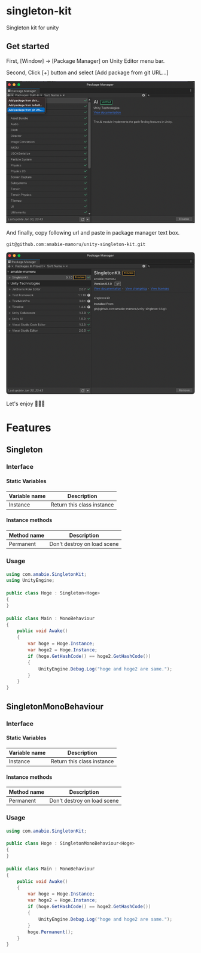 # singleton-kit

Singleton kit for unity

## Get started

First, [Window] -> [Package Manager] on Unity Editor menu bar.

Second, Click [+] button and select [Add package from git URL...]

![](./Documentation~/images/add-package-from-git-url.png)

And finally, copy following url and paste in package manager text box.

```
git@github.com:amabie-mamoru/unity-singleton-kit.git
```

![](./Documentation~/images/imported-this-module.png)

Let's enjoy 🧜🏼‍♂️

# Features

## Singleton

### Interface

#### Static Variables

Variable name | Description
--- | ---
Instance | Return this class instance

#### Instance methods

Method name | Description
--- | ---
Permanent | Don't destroy on load scene

### Usage

```cs
using com.amabie.SingletonKit;
using UnityEngine;

public class Hoge : Singleton<Hoge>
{
}

public class Main : MonoBehaviour
{
    public void Awake()
    {
        var hoge = Hoge.Instance;
        var hoge2 = Hoge.Instance;
        if (hoge.GetHashCode() == hoge2.GetHashCode())
        {
            UnityEngine.Debug.Log("hoge and hoge2 are same.");
        }
    }
}
```

## SingletonMonoBehaviour

### Interface

#### Static Variables

Variable name | Description
--- | ---
Instance | Return this class instance

#### Instance methods

Method name | Description
--- | ---
Permanent | Don't destroy on load scene

### Usage

```cs
using com.amabie.SingletonKit;

public class Hoge : SingletonMonoBehaviour<Hoge>
{
}

public class Main : MonoBehaviour
{
    public void Awake()
    {
        var hoge = Hoge.Instance;
        var hoge2 = Hoge.Instance;
        if (hoge.GetHashCode() == hoge2.GetHashCode())
        {
            UnityEngine.Debug.Log("hoge and hoge2 are same.");
        }
        hoge.Permanent();
    }
}
```
